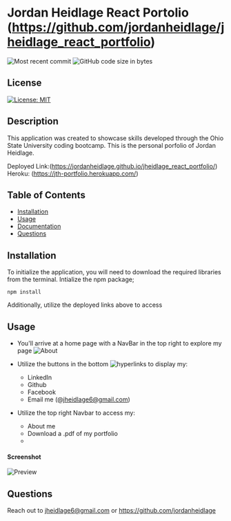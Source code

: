 
# Jordan Heidlage React Portolio (https://github.com/jordanheidlage/jheidlage_react_portfolio)

  ![Most recent commit](https://img.shields.io/github/last-commit/jordanheidlage/jheidlage_react_portfolio)
  ![GitHub code size in bytes](https://img.shields.io/github/languages/code-size/jordanheidlage/jheidlage_react_portfolio)

## License

  [![License: MIT](https://img.shields.io/badge/License-MIT-yellow.svg)](https://opensource.org/licenses/MIT)

## Description

This application was created to showcase skills developed through the Ohio State University coding bootcamp. This is the personal porfolio of Jordan Heidlage.

Deployed Link:(https://jordanheidlage.github.io/jheidlage_react_portfolio/)
Heroku: (https://jth-portfolio.herokuapp.com/)

## Table of Contents

* [Installation](##Installation)
* [Usage](##Usage)
* [Documentation](##Documentation)
* [Questions](##Questions)
  
## Installation

To initialize the application, you will need to download the required libraries from the terminal.
Intialize the npm package;  
```script
npm install
```  

Additionally, utilize the deployed links above to access


## Usage

- You'll arrive at a home page with a NavBar in the top right to explore my page ![About](../jheidlage_react_portfolio/assets/homePage.png)
- Utilize the buttons in the bottom ![hyperlinks](../jheidlage_react_portfolio/assets/links.png) to display my:
  - LinkedIn
  - Github
  - Facebook
  - Email me (@jheidlage6@gmail.com)

- Utilize the top right Navbar to access my:
  - About me
  - Download a .pdf of my portfolio
  - 

#### Screenshot

![Preview](../jheidlage_react_portfolio/src/Assets/aboutme.png)



## Questions  

Reach out to jheidlage6@gmail.com or https://github.com/jordanheidlage
  